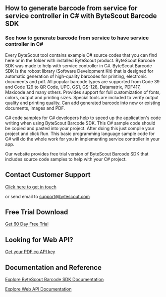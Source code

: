 ## How to generate barcode from service for service controller in C# with ByteScout Barcode SDK

### See how to generate barcode from service to have service controller in C#

Every ByteScout tool contains example C# source codes that you can find here or in the folder with installed ByteScout product. ByteScout Barcode SDK was made to help with service controller in C#. ByteScout Barcode SDK is the robost library (Software Development Kit) that is designed for automatic generation of high-quality barcodes for printing, electronic documents and pdf. All popular barcode types are supported from Code 39 and Code 129 to QR Code, UPC, GS1, GS-128, Datamatrix, PDF417, Maxicode and many others. Provides support for full customization of fonts, colors, output and printing sizes. Special tools are included to verify output quality and printing quality. Can add generated barcode into new or existing documents, images and PDF.

C# code samples for C# developers help to speed up the application's code writing when using ByteScout Barcode SDK. This C# sample code should be copied and pasted into your project. After doing this just compile your project and click Run. This basic programming language sample code for C# will do the whole work for you in implementing service controller in your app.

Our website provides free trial version of ByteScout Barcode SDK that includes source code samples to help with your C# project.

## Contact Customer Support

[Click here to get in touch](https://bytescout.zendesk.com/hc/en-us/requests/new?subject=ByteScout%20Barcode%20SDK%20Question)

or send email to [support@bytescout.com](mailto:support@bytescout.com?subject=ByteScout%20Barcode%20SDK%20Question) 

## Free Trial Download

[Get 60 Day Free Trial](https://bytescout.com/download/web-installer?utm_source=github-readme)

## Looking for Web API? 

[Get your PDF.co API key](https://pdf.co/documentation/api?utm_source=github-readme)

## Documentation and Reference

[Explore ByteScout Barcode SDK Documentation](https://bytescout.com/documentation/index.html?utm_source=github-readme)

[Explore Web API Documentation](https://pdf.co/documentation/api?utm_source=github-readme)